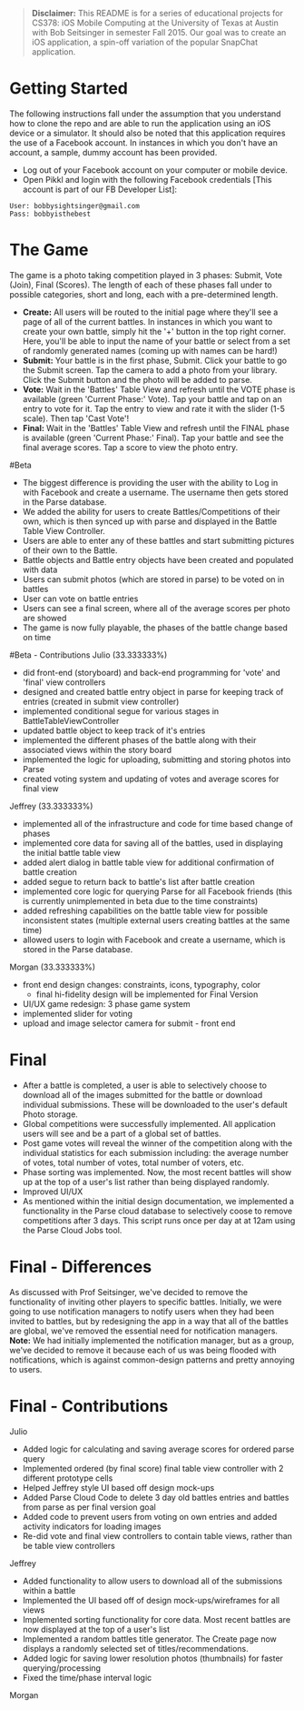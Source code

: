 > **Disclaimer:** This README is for a series of educational projects for CS378: iOS Mobile Computing at the University of Texas at Austin with Bob Seitsinger in semester Fall 2015. Our goal was to create an iOS application, a spin-off variation of the popular SnapChat application. 

# Getting Started
The following instructions fall under the assumption that you understand how to clone the repo and are able to run the application using an iOS device or a simulator. It should also be noted that this application requires the use of a Facebook account. In instances in which you don't have an account, a sample, dummy account has been provided.
* Log out of your Facebook account on your computer or mobile device. 
* Open Pikkl and login with the following Facebook credentials [This account is part of our FB Developer List]:
```
User: bobbysightsinger@gmail.com
Pass: bobbyisthebest
```

# The Game
The game is a photo taking competition played in 3 phases: Submit, Vote (Join), Final (Scores). The length of each of these phases fall under to possible categories, short and long, each with a pre-determined length.
* **Create:** All users will be routed to the initial page where they'll see a page of all of the current battles. In instances in which you want to create your own battle, simply hit the '+' button in the top right corner. Here, you'll be able to input the name of your battle or select from a set of randomly generated names (coming up with names can be hard!)
* **Submit:** Your battle is in the first phase, Submit. Click your battle to go the Submit screen. Tap the camera to add a photo from your library. Click the Submit button and the photo will be added to parse.
* **Vote:** Wait in the 'Battles' Table View and refresh until the VOTE phase is available (green 'Current Phase:' Vote). Tap your battle and tap on an entry to vote for it. Tap the entry to view and rate it with the slider (1-5 scale). Then tap 'Cast Vote'!
* **Final:** Wait in the 'Battles' Table View and refresh until the FINAL phase is available (green 'Current Phase:' Final). Tap your battle and see the final average scores. Tap a score to view the photo entry.

#Beta
* The biggest difference is providing the user with the ability to Log in with Facebook and create a username. The username then gets stored in the Parse database. 
* We added the ability for users to create Battles/Competitions of their own, which is then synced up with parse and displayed in the Battle Table View Controller. 
* Users are able to enter any of these battles and start submitting pictures of their own to the Battle.
* Battle objects and Battle entry objects have been created and populated with data
* Users can submit photos (which are stored in parse) to be voted on in battles
* User can vote on battle entries
* Users can see a final screen, where all of the average scores per photo are showed
* The game is now fully playable, the phases of the battle change based on time

#Beta - Contributions
Julio (33.333333%)
* did front-end (storyboard) and back-end programming for 'vote' and 'final' view controllers
* designed and created battle entry object in parse for keeping track of entries (created in submit view controller)
* implemented conditional segue for various stages in BattleTableViewController
* updated battle object to keep track of it's entries
* implemented the different phases of the battle along with their associated views within the story board
* implemented the logic for uploading, submitting and storing photos into Parse
* created voting system and updating of votes and average scores for final view

Jeffrey (33.333333%)
* implemented all of the infrastructure and code for time based change of phases
* implemented core data for saving all of the battles, used in displaying the initial battle table view
* added alert dialog in battle table view for additional confirmation of battle creation 
* added segue to return back to battle's list after battle creation
* implemented core logic for querying Parse for all Facebook friends (this is currently unimplemented in beta due to the time constraints)
* added refreshing capabilities on the battle table view for possible inconsistent states (multiple external users creating battles at the same time)
* allowed users to login with Facebook and create a username, which is stored in the Parse database.

Morgan (33.333333%)
* front end design changes: constraints, icons, typography, color
    - final hi-fidelity design will be implemented for Final Version
* UI/UX game redesign: 3 phase game system
* implemented slider for voting
* upload and image selector camera for submit - front end

# Final
* After a battle is completed, a user is able to selectively choose to download all of the images submitted for the battle or download individual submissions. These will be downloaded to the user's default Photo storage.
* Global competitions were successfully implemented. All application users will see and be a part of a global set of battles.
* Post game votes will reveal the winner of the competition along with the individual statistics for each submission including: the average number of votes, total number of votes, total number of voters, etc.
* Phase sorting was implemented. Now, the most recent battles will show up at the top of a user's list rather than being displayed randomly.
* Improved UI/UX
* As mentioned within the initial design documentation, we implemented a functionality in the Parse cloud database to selectively coose to remove competitions after 3 days. This script runs once per day at at 12am using the Parse Cloud Jobs tool.

# Final - Differences
As discussed with Prof Seitsinger, we've decided to remove the functionality of inviting other players to specific battles. Initially, we were going to use notification managers to notify users when they had been invited to battles, but by redesigning the app in a way that all of the battles are global, we've removed the essential need for notification managers. **Note:** We had initially implemented the notification manager, but as a group, we've decided to remove it because each of us was being flooded with notifications, which is against common-design patterns and pretty annoying to users.
 
# Final - Contributions
Julio
* Added logic for calculating and saving average scores for ordered parse query
* Implemented ordered (by final score) final table view controller with 2 different prototype cells
* Helped Jeffrey style UI based off design mock-ups
* Added Parse Cloud Code to delete 3 day old battles entries and battles from parse as per final version goal
* Added code to prevent users from voting on own entries and added activity indicators for loading images
* Re-did vote and final view controllers to contain table views, rather than be table view controllers

Jeffrey
* Added functionality to allow users to download all of the submissions within a battle
* Implemented the UI based off of design mock-ups/wireframes for all views
* Implemented sorting functionality for core data. Most recent battles are now displayed at the top of a user's list
* Implemented a random battles title generator. The Create page now displays a randomly selected set of titles/recommendations.
* Added logic for saving lower resolution photos (thumbnails) for faster querying/processing
* Fixed the time/phase interval logic

Morgan
